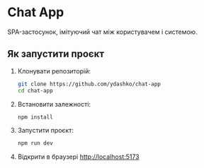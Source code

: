 # Chat App

SPA-застосунок, імітуючий чат між користувачем і системою.

## Як запустити проєкт

1. Клонувати репозиторій:
    ```bash
    git clone https://github.com/ydashko/chat-app
    cd chat-app
    ```

2. Встановити залежності:
    ```bash
    npm install
    ```

3. Запустити проєкт:
    ```bash
    npm run dev
    ```

4. Відкрити в браузері [http://localhost:5173](http://localhost:5173)


